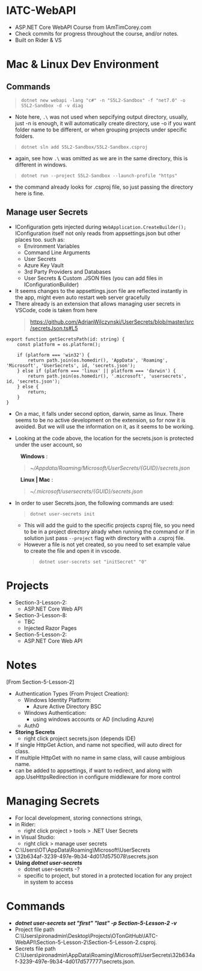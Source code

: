 # IATC-WebAPI

- ASP.NET Core WebAPI Course from IAmTimCorey.com </br>
- Check commits for progress throughout the course, and/or notes. </br>
- Built on Rider & VS

# Mac & Linux Dev Environment

## Commands

> `dotnet new webapi -lang "c#" -n "S5L2-Sandbox" -f "net7.0" -o S5L2-Sandbox -d -v diag`

- Note here, `.\` was not used when sepcifying output directory, usually, just -n is enough,
  it will automatically create directory, use -o if you want folder name to be different,
  or when grouping projects under specific folders.

> `dotnet sln add S5L2-Sandbox/S5L2-Sandbox.csproj`

- again, see how `.\` was omitted as we are in the same directory, this is different in windows.

> `dotnet run --project S5L2-Sandbox --launch-profile "https"`

- the command already looks for .csproj file, so just passing the directory here is fine.

## Manage user Secrets

- IConfiguration gets injected during `WebApplication.CreateBuilder();`
  IConfiguration itself not only reads from appsettings.json but other places too.
  such as:
  - Environment Variables
  - Command Line Arguments
  - User Secrets
  - Azure Key Vault
  - 3rd Party Providers and Databases
  - User Secrets & Custom .JSON files (you can add files in IConfigurationBuilder)
- It seems changes to the appsettings.json file are reflected instantly in the app, might even auto restart web server gracefully
- There already is an extension that allows managing user secrets in VSCode,
  code is taken from here
  > https://github.com/AdrianWilczynski/UserSecrets/blob/master/src/secretsJson.ts#L5

```
export function getSecretsPath(id: string) {
    const platform = os.platform();

    if (platform === 'win32') {
        return path.join(os.homedir(), 'AppData', 'Roaming', 'Microsoft', 'UserSecrets', id, 'secrets.json');
    } else if (platform === 'linux' || platform === 'darwin') {
        return path.join(os.homedir(), '.microsoft', 'usersecrets', id, 'secrets.json');
    } else {
        return;
    }
}
```

- On a mac, it falls under second option, darwin, same as linux. There seems to be no active development on the extension, so for now
  it is avoided. But we will use the information on it, as it seems to be working.
- Looking at the code above, the location for the secrets.json is protected under the user account, so

  &emsp;**Windows** :

  > _~/Appdata/Roaming/Microsoft/UserSecrets/{GUID}/secrets.json_

  &emsp;**Linux | Mac** :

  > _~/.microsoft/usersecrets/{GUID}/secrets.json_

- In order to user Secrets.json, the following commands are used:
  > `dotnet user-secrets init`
  - This will add the guid to the specific projects csproj file, so you need to be in a project directory
    alrady when running the command or if in solution just pass `--project` flag with directory with a .csproj file.
  - However a file is not yet created, so you need to set example value to create the file and open it in vscode.
    > `dotnet user-secrets set "initSecret" "0"`

# Projects

- Section-3-Lesson-2:
  - ASP.NET Core Web API
- Section-3-Lesson-8:
  - TBC
  - Injected Razor Pages
- Section-5-Lesson-2:
  - ASP.NET Core Web API

# Notes

[From Section-5-Lesson-2]

- Authentication Types (From Project Creation):
  - Windows Identity Platform:
    - Azure Active Directory BSC
  - Windows Authentication:
    - using windows accounts or AD (including Azure)
  - Auth0
- <strong>Storing Secrets</strong>
  - right click project secrets.json (depends IDE)
- If single HttpGet Action, and name not specified, will auto direct for class.
- If multiple HttpGet with no name in same class, will cause ambigious name.
- <HttpsRedirection> can be added to appsettings, if want to redirect, and along with app.UseHttpsRedirection in configure middleware for more control

# Managing Secrets

- For local development, storing connections strings,
- in Rider:
  - right click project > tools > .NET User Secrets
- in Visual Studio:
  - right click > manage user secrets
- C:\Users\OT\AppData\Roaming\Microsoft\UserSecrets
- \32b634af-3239-497e-9b34-4d017d575078\secrets.json
- <strong>Using <em>dotnet user-secrets</em></strong>
  - dotnet user-secrets -?
  - specific to project, but stored in a protected location for any project in system to access

# Commands

- <strong><em>dotnet user-secrets set "first" "last" -p Section-5-Lesson-2 -v</em></strong>
- Project file path C:\Users\pironadmin\Desktop\Projects\OTonGitHub\IATC-WebAPI\Section-5-Lesson-2\Section-5-Lesson-2.csproj.
- Secrets file path C:\Users\pironadmin\AppData\Roaming\Microsoft\UserSecrets\32b634af-3239-497e-9b34-4d017d577777\secrets.json.
